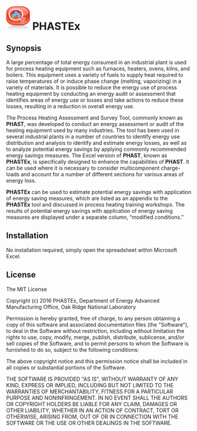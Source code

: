 # <img src="PHAST_4.jpg" width="64px" height="64px"/> PHASTEx


## Synopsis
A large percentage of total energy consumed in an industrial plant is used for process heating equipment such as furnaces, heaters, ovens, kilns, and boilers. This equipment uses a variety of fuels to supply heat required to raise temperatures of or induce phase change (melting, vaporizing) in a variety of materials. It is possible to reduce the energy use of process heating equipment by conducting an energy audit or assessment that identifies areas of energy use or losses and take actions to reduce these losses, resulting in a reduction in overall energy use.

The Process Heating Assessment and Survey Tool, commonly known as **PHAST**, was developed to conduct an energy assessment or audit of the heating equipment used by many industries. The tool has been used in several industrial plants in a number of countries to identify energy use distribution and analysis to identify and estimate energy losses, as well as to analyze potential energy savings by applying commonly recommended energy savings measures. The Excel version of **PHAST**, known as **PHASTEx**, is specifically designed to enhance the capabilities of **PHAST**. It can be used where it is necessary to consider multicomponent charge-loads and account for a number of different sections for various areas of energy loss.

**PHASTEx** can be used to estimate potential energy savings with application of energy saving measures, which are listed as an appendix to the **PHASTEx** tool and discussed in process heating training workshops. The results of potential energy savings with application of energy saving measures are displayed under a separate column, “modified conditions.”

## Installation
No installation required, simply open the spreadsheet within Microsoft Excel.

## License
The MIT License

Copyright (c) 2016 PHASTEx, Department of Energy Advanced Manufacturing Office, Oak Ridge National Laboratory

Permission is hereby granted, free of charge, to any person obtaining a copy
of this software and associated documentation files (the "Software"), to deal
in the Software without restriction, including without limitation the rights
to use, copy, modify, merge, publish, distribute, sublicense, and/or sell
copies of the Software, and to permit persons to whom the Software is
furnished to do so, subject to the following conditions:

The above copyright notice and this permission notice shall be included in
all copies or substantial portions of the Software.

THE SOFTWARE IS PROVIDED "AS IS", WITHOUT WARRANTY OF ANY KIND, EXPRESS OR
IMPLIED, INCLUDING BUT NOT LIMITED TO THE WARRANTIES OF MERCHANTABILITY,
FITNESS FOR A PARTICULAR PURPOSE AND NONINFRINGEMENT. IN NO EVENT SHALL THE
AUTHORS OR COPYRIGHT HOLDERS BE LIABLE FOR ANY CLAIM, DAMAGES OR OTHER
LIABILITY, WHETHER IN AN ACTION OF CONTRACT, TORT OR OTHERWISE, ARISING FROM,
OUT OF OR IN CONNECTION WITH THE SOFTWARE OR THE USE OR OTHER DEALINGS IN
THE SOFTWARE.
